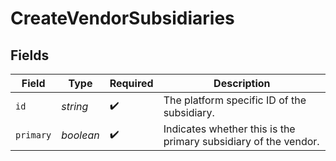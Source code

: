 # CreateVendorSubsidiaries


## Fields

| Field                                                           | Type                                                            | Required                                                        | Description                                                     |
| --------------------------------------------------------------- | --------------------------------------------------------------- | --------------------------------------------------------------- | --------------------------------------------------------------- |
| `id`                                                            | *string*                                                        | :heavy_check_mark:                                              | The platform specific ID of the subsidiary.                     |
| `primary`                                                       | *boolean*                                                       | :heavy_check_mark:                                              | Indicates whether this is the primary subsidiary of the vendor. |